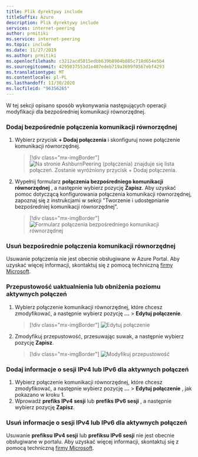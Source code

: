 ```yaml
---
title: Plik dyrektywy include
titleSuffix: Azure
description: Plik dyrektywy include
services: internet-peering
author: prmitiki
ms.service: internet-peering
ms.topic: include
ms.date: 11/27/2019
ms.author: prmitiki
ms.openlocfilehash: c3212acd5015edbb639b8904b885c718d654e5b4
ms.sourcegitcommit: 4295037553d1e407edeb719a3699f0567ebf4293
ms.translationtype: MT
ms.contentlocale: pl-PL
ms.lasthandoff: 11/30/2020
ms.locfileid: "96356265"
---
```

W tej sekcji opisano sposób wykonywania następujących operacji modyfikacji dla bezpośredniej komunikacji równorzędnej.

### <a name="add-direct-peering-connections"></a>Dodaj bezpośrednie połączenia komunikacji równorzędnej
1. Wybierz przycisk **+ Dodaj połączenia** i skonfiguruj nowe połączenie komunikacji równorzędnej.
    > [!div class="mx-imgBorder"]
    > ![Na stronie AshburnPeering (połączenia) znajduje się lista połączeń. Zostanie wyróżniony przycisk + Dodaj połączenia.](../media/setup-direct-modify-addconnection.png)

1. Wypełnij formularz **połączenia bezpośredniego komunikacji równorzędnej** , a następnie wybierz pozycję **Zapisz**. Aby uzyskać pomoc dotyczącą konfigurowania połączenia komunikacji równorzędnej, zapoznaj się z instrukcjami w sekcji "Tworzenie i udostępnianie bezpośredniej komunikacji równorzędnej".
    > [!div class="mx-imgBorder"]
    > ![Formularz połączenia bezpośredniego komunikacji równorzędnej](../media/setup-direct-modify-savenewconnection.png)

### <a name="remove-direct-peering-connections"></a>Usuń bezpośrednie połączenia komunikacji równorzędnej

Usuwanie połączenia nie jest obecnie obsługiwane w Azure Portal. Aby uzyskać więcej informacji, skontaktuj się z pomocą techniczną [firmy Microsoft](mailto:peeringexperience@microsoft.com).

### <a name="upgrade-or-downgrade-bandwidth-on-active-connections"></a>Przepustowość uaktualnienia lub obniżenia poziomu aktywnych połączeń
1. Wybierz połączenie komunikacji równorzędnej, które chcesz zmodyfikować, a następnie wybierz pozycję **...**  >  **Edytuj połączenie**.
    > [!div class="mx-imgBorder"]
    > ![Edytuj połączenie](../media/setup-direct-modify-editconnection.png)

1. Zmodyfikuj przepustowość, przesuwając suwak, a następnie wybierz pozycję **Zapisz**.
    > [!div class="mx-imgBorder"]
    > ![Modyfikuj przepustowość](../media/setup-direct-modify-editconnectionsettings.png)

### <a name="add-ipv4-or-ipv6-session-information-on-active-connections"></a>Dodaj informacje o sesji IPv4 lub IPv6 dla aktywnych połączeń
1. Wybierz połączenie komunikacji równorzędnej, które chcesz zmodyfikować, a następnie wybierz pozycję **...**  >  **Edytuj połączenie** , jak pokazano w kroku 1.
1. Wprowadź **prefiks IPv4 sesji** lub **prefiks IPv6 sesji** , a następnie wybierz pozycję **Zapisz**.

### <a name="remove-ipv4-or-ipv6-session-information-on-active-connections"></a>Usuń informacje o sesji IPv4 lub IPv6 dla aktywnych połączeń
Usuwanie **prefiksu IPv4 sesji** lub **prefiksu IPv6 sesji** nie jest obecnie obsługiwane w portalu. Aby uzyskać więcej informacji, skontaktuj się z pomocą techniczną [firmy Microsoft](mailto:peeringexperience@microsoft.com).
